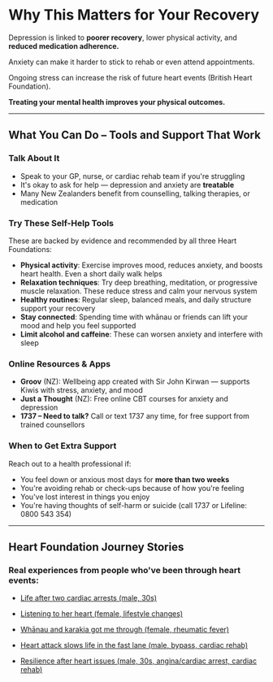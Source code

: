 # Why This Matters for Your Recovery

Depression is linked to **poorer recovery**, lower physical activity, and **reduced medication adherence.**

Anxiety can make it harder to stick to rehab or even attend appointments.

Ongoing stress can increase the risk of future heart events (British Heart Foundation).

**Treating your mental health improves your physical outcomes.**

---

## What You Can Do – Tools and Support That Work

### Talk About It

- Speak to your GP, nurse, or cardiac rehab team if you're struggling
- It's okay to ask for help — depression and anxiety are **treatable**
- Many New Zealanders benefit from counselling, talking therapies, or medication

### Try These Self-Help Tools

These are backed by evidence and recommended by all three Heart Foundations:

- **Physical activity**: Exercise improves mood, reduces anxiety, and boosts heart health. Even a short daily walk helps
- **Relaxation techniques**: Try deep breathing, meditation, or progressive muscle relaxation. These reduce stress and calm your nervous system
- **Healthy routines**: Regular sleep, balanced meals, and daily structure support your recovery
- **Stay connected**: Spending time with whānau or friends can lift your mood and help you feel supported
- **Limit alcohol and caffeine**: These can worsen anxiety and interfere with sleep

### Online Resources & Apps

- **Groov** (NZ): Wellbeing app created with Sir John Kirwan — supports Kiwis with stress, anxiety, and mood
- **Just a Thought** (NZ): Free online CBT courses for anxiety and depression
- **1737 – Need to talk?** Call or text 1737 any time, for free support from trained counsellors

### When to Get Extra Support

Reach out to a health professional if:

- You feel down or anxious most days for **more than two weeks**
- You're avoiding rehab or check-ups because of how you're feeling
- You've lost interest in things you enjoy
- You're having thoughts of self-harm or suicide (call 1737 or Lifeline: 0800 543 354)

---

## Heart Foundation Journey Stories

### Real experiences from people who've been through heart events:

- [Life after two cardiac arrests (male, 30s)](https://www.heartfoundation.org.nz/journeys/life-after-two-cardiac-arrests)

- [Listening to her heart (female, lifestyle changes)](https://www.heartfoundation.org.nz/about-us/news/stories/listening-to-her-heart)

- [Whānau and karakia got me through (female, rheumatic fever)](https://www.heartfoundation.org.nz/journeys/whaanau-and-karakia-got-me-through)

- [Heart attack slows life in the fast lane (male, bypass, cardiac rehab)](https://www.heartfoundation.org.nz/journeys/heart-attack-slows-life-in-the-fast-lane)

- [Resilience after heart issues (male, 30s, angina/cardiac arrest, cardiac rehab)](https://www.heartfoundation.org.nz/journeys/resilience-after-heart-issues)
